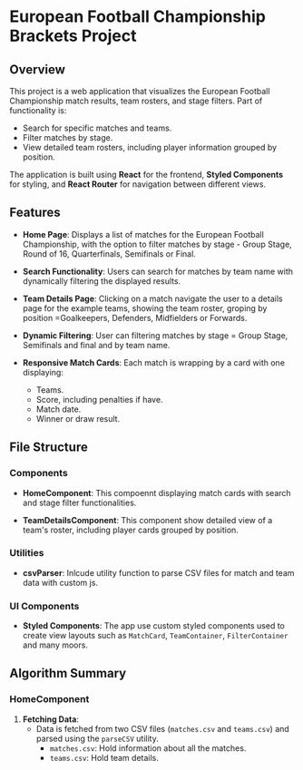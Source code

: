 # European Football Championship Brackets Project

## Overview

This project is a web application that visualizes the European Football Championship match results, team rosters, and stage filters. Part of functionality is:

- Search for specific matches and teams.
- Filter matches by stage.
- View detailed team rosters, including player information grouped by position.

The application is built using **React** for the frontend, **Styled Components** for styling, and **React Router** for navigation between different views.

## Features

- **Home Page**: Displays a list of matches for the European Football Championship, with the option to filter matches by stage - Group Stage, Round of 16, Quarterfinals, Semifinals or Final.
  
- **Search Functionality**: Users can search for matches by team name with dynamically filtering the displayed results.

- **Team Details Page**: Clicking on a match navigate the user to a details page for the example teams, showing the team roster, groping by position =Goalkeepers, Defenders, Midfielders or Forwards.

- **Dynamic Filtering**: User can filtering matches by stage = Group Stage, Semifinals and final and by team name.

- **Responsive Match Cards**: Each match is wrapping by a card with one displaying:
  - Teams.
  - Score, including penalties if have.
  - Match date.
  - Winner or draw result.

## File Structure

### Components

- **HomeComponent**: This compoennt displaying match cards with search and stage filter functionalities.
  
- **TeamDetailsComponent**: This component show detailed view of a team's roster, including player cards grouped by position.

### Utilities

- **csvParser**: Inlcude utility function to parse CSV files for match and team data with custom js.

### UI Components

- **Styled Components**: The app use custom styled components used to create view layouts such as `MatchCard`, `TeamContainer`, `FilterContainer` and many moors.

## Algorithm Summary

### HomeComponent

1. **Fetching Data**:
   - Data is fetched from two CSV files (`matches.csv` and `teams.csv`) and parsed using the `parseCSV` utility.
     - `matches.csv`: Hold information about all the matches.
     - `teams.csv`: Hold team details.

